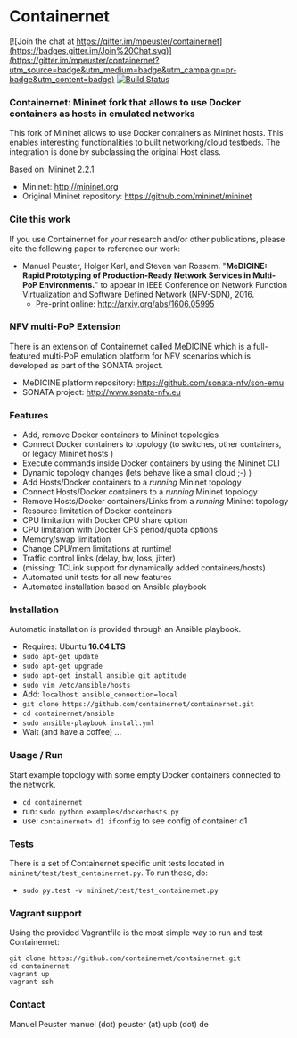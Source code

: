 Containernet
============

[![Join the chat at https://gitter.im/mpeuster/containernet](https://badges.gitter.im/Join%20Chat.svg)](https://gitter.im/mpeuster/containernet?utm_source=badge&utm_medium=badge&utm_campaign=pr-badge&utm_content=badge) [![Build Status](https://travis-ci.org/containernet/containernet.svg?branch=master)](https://travis-ci.org/containernet/containernet)

### Containernet: Mininet fork that allows to use Docker containers as hosts in emulated networks

This fork of Mininet allows to use Docker containers as Mininet hosts. This enables interesting functionalities to built networking/cloud testbeds. The integration is done by subclassing the original Host class.

Based on: Mininet 2.2.1

* Mininet:  http://mininet.org
* Original Mininet repository: https://github.com/mininet/mininet

### Cite this work

If you use Containernet for your research and/or other publications, please cite the following paper to reference our work:

* Manuel Peuster, Holger Karl, and Steven van Rossem. "**MeDICINE: Rapid Prototyping of Production-Ready Network Services in Multi-PoP Environments.**" to appear in IEEE Conference on Network Function Virtualization and Software Defined Network (NFV-SDN), 2016.
  * Pre-print online: http://arxiv.org/abs/1606.05995

### NFV multi-PoP Extension

There is an extension of Containernet called MeDICINE which is a full-featured multi-PoP emulation platform for NFV scenarios which is developed as part of the SONATA project.

* MeDICINE platform repository: https://github.com/sonata-nfv/son-emu
* SONATA project: http://www.sonata-nfv.eu

### Features

* Add, remove Docker containers to Mininet topologies
* Connect Docker containers to topology (to switches, other containers, or legacy Mininet hosts )
* Execute commands inside Docker containers by using the Mininet CLI 
* Dynamic topology changes (lets behave like a small cloud ;-) )
 * Add Hosts/Docker containers to a *running* Mininet topology
 * Connect Hosts/Docker containers to a *running* Mininet topology
 * Remove Hosts/Docker containers/Links from a *running* Mininet topology
* Resource limitation of Docker containers
 * CPU limitation with Docker CPU share option
 * CPU limitation with Docker CFS period/quota options
 * Memory/swap limitation
 * Change CPU/mem limitations at runtime!
* Traffic control links (delay, bw, loss, jitter)
 * (missing: TCLink support for dynamically added containers/hosts)
* Automated unit tests for all new features
* Automated installation based on Ansible playbook

### Installation
Automatic installation is provided through an Ansible playbook.
* Requires: Ubuntu **16.04 LTS**
* `sudo apt-get update`
* `sudo apt-get upgrade`
* `sudo apt-get install ansible git aptitude`
* `sudo vim /etc/ansible/hosts`
* Add: `localhost ansible_connection=local`
* `git clone https://github.com/containernet/containernet.git`
* `cd containernet/ansible`
* `sudo ansible-playbook install.yml`
* Wait (and have a coffee) ...

### Usage / Run
Start example topology with some empty Docker containers connected to the network.

* `cd containernet`
* run: `sudo python examples/dockerhosts.py`
* use: `containernet> d1 ifconfig` to see config of container d1

### Tests
There is a set of Containernet specific unit tests located in `mininet/test/test_containernet.py`. To run these, do:

* `sudo py.test -v mininet/test/test_containernet.py`

### Vagrant support

Using the provided Vagrantfile is the most simple way to run and test Containernet:

```
git clone https://github.com/containernet/containernet.git
cd containernet
vagrant up
vagrant ssh
```

### Contact
Manuel Peuster
manuel (dot) peuster (at) upb (dot) de

